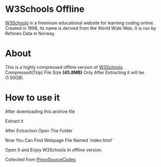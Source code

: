 # W3Schools Offline
<a href="https://www.w3schools.com/" target="_blank">W3Schools</a> is a freemium educational website for learning coding online. Created in 1998, its name is derived from the World Wide Web. It is run by Refsnes Data in Norway.

# About

This is a highly compressed offline version of <a href="https://www.w3schools.com/" target="_blank">W3Schools</a>.
Compressed(7zip) File Size <strong>(45.8MB)</strong> Only
After Extracting it will be (1.50GB).

# How to use it

After downloading this archive file

Extract it

After Extraction Open The Folder

Now You Can Find Webpage File Named ‘index.html’

Open It and Enjoy W3Schools In offline version.









Collected from <a href="https://www.pinoysourcecode.com" target="_blank">PinoySourceCodes</a>
